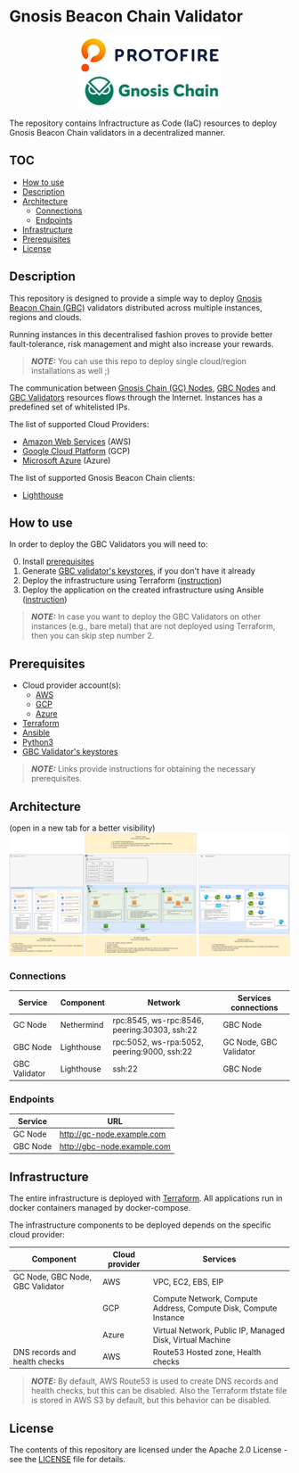 # Gnosis Beacon Chain Validator

<p align="center">
  <img src="assets/protofire_gnosis-chain_logo.png" />
</p>

The repository contains Infractructure as Code (IaC) resources to deploy 
Gnosis Beacon Chain validators in a decentralized manner.

## TOC
- [How to use](#how-to-use)
- [Description](#description)
- [Architecture](#architecture)
  - [Connections](#connections)
  - [Endpoints](#endpoints)
- [Infrastructure](#infrastructure)
- [Prerequisites](#prerequisites)
- [License](#license)

## Description

This repository is designed to provide a simple way to deploy [Gnosis Beacon Chain (GBC)](https://docs.gnosischain.com/)
validators distributed across multiple instances, regions and clouds.

Running instances in this decentralised fashion proves to provide better 
fault-tolerance, risk management and might also increase your rewards.
> **_NOTE:_** You can use this repo to deploy single cloud/region installations as well ;)

The communication between [Gnosis Chain (GC) Nodes](
https://docs.gnosischain.com/clients/gnosis-chain-node-openethereum-and-nethermind/nethermind-node-setup),
[GBC Nodes](https://docs.gnosischain.com/clients) and 
[GBC Validators](https://docs.gnosischain.com/clients) resources 
flows through the Internet. Instances has a predefined set of whitelisted IPs.

The list of supported Cloud Providers:
- [Amazon Web Services](https://aws.amazon.com/) (AWS)
- [Google Cloud Platform](https://cloud.google.com/) (GCP)
- [Microsoft Azure](https://azure.microsoft.com/) (Azure)

The list of supported Gnosis Beacon Chain clients:
- [Lighthouse](https://docs.gnosischain.com/clients/lighthouse)


## How to use

In order to deploy the GBC Validators you will need to:

0. Install [prerequisites](#prerequisites)
1. Generate [GBC validator's keystores](https://docs.gnosischain.com/validator-info/validator-deposits), if you don't have it already 
2. Deploy the infrastructure using Terraform 
([instruction](terraform))
3. Deploy the application on the created infrastructure using Ansible 
([instruction](ansible))

> **_NOTE:_** In case you want to deploy the GBC Validators on other instances (e.g., bare metal) that are not deployed using Terraform, then you can skip step number 2.

## Prerequisites

- Cloud provider account(s):
  - [AWS](https://aws.amazon.com/premiumsupport/knowledge-center/create-and-activate-aws-account/)
  - [GCP](https://cloud.google.com/apigee/docs/hybrid/v1.1/precog-gcpaccount)
  - [Azure](https://docs.microsoft.com/en-us/learn/modules/create-an-azure-account/)
- [Terraform](https://learn.hashicorp.com/tutorials/terraform/install-cli)
- [Ansible](https://docs.ansible.com/ansible/latest/installation_guide/intro_installation.html#installing-ansible-on-specific-operating-systems)
- [Python3](https://docs.python-guide.org/starting/installation/) 
- [GBC Validator's keystores](https://github.com/gnosischain/validator-data-generator)

> **_NOTE:_** Links provide instructions for obtaining the necessary prerequisites.


## Architecture
(open in a new tab for a better visibility)
![GBC Infrastructure Diagram](assets/GBC-infra.drawio.png)

### Connections

| Service       | Component  | Network                                      | Services connections   |
|---------------|------------|----------------------------------------------|------------------------|
| GC Node       | Nethermind | rpc:8545, ws-rpc:8546, peering:30303, ssh:22 | GBC Node               |
| GBC Node      | Lighthouse | rpc:5052, ws-rpa:5052, peering:9000, ssh:22  | GC Node, GBC Validator |
| GBC Validator | Lighthouse | ssh:22                                       | GBC Node               |

### Endpoints

| Service  | URL                         |
|----------|-----------------------------|
| GC Node  | http://gc-node.example.com  |
| GBC Node | http://gbc-node.example.com |

## Infrastructure

The entire infrastructure is deployed with [Terraform](https://www.terraform.io/). All applications run in docker containers managed by docker-compose.

The infrastructure components to be deployed depends on the specific cloud provider:

| Component                        | Cloud provider | Services                                                         |
|----------------------------------|----------------|------------------------------------------------------------------|
| GC Node, GBC Node, GBC Validator | AWS            | VPC, EC2, EBS, EIP                                               |
|                                  | GCP            | Compute Network, Compute Address, Compute Disk, Compute Instance |
|                                  | Azure          | Virtual Network, Public IP, Managed Disk, Virtual Machine        |
| DNS records and health checks    | AWS            | Route53 Hosted zone, Health checks                               |

> **_NOTE:_** By default, AWS Route53 is used to create DNS records and health checks, but this can be disabled.
> Also the Terraform tfstate file is stored in AWS S3 by default, but this behavior can be disabled.

## License

The contents of this repository are licensed under the Apache 2.0 License - see the [LICENSE](LICENSE) file for details.
